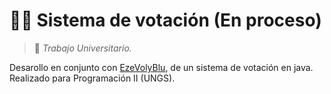 # 📁📁 Sistema de votación (En proceso)

> :round_pushpin: _Trabajo Universitario._


Desarollo en conjunto con [EzeVolyBlu](https://github.com/EzeVolyBlu), de un sistema de votación en java. Realizado para Programación II (UNGS).
